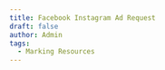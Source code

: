 ```yaml
---
title: Facebook Instagram Ad Request
draft: false
author: Admin
tags:
  - Marking Resources
---
```


